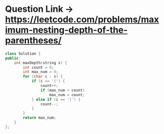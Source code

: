 # Question Link -> https://leetcode.com/problems/maximum-nesting-depth-of-the-parentheses/

```cpp
class Solution {
public:
    int maxDepth(string s) {
        int count = 0;
        int max_num = 0;
        for (char c : s) {
            if (c == '(') {
                count++;
                if (max_num < count)
                    max_num = count;
            } else if (c == ')') {
                count--;
            }
        }
        return max_num;
    }
};
````
